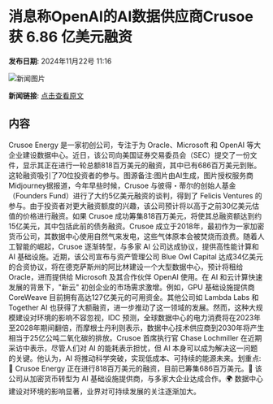 # 消息称OpenAI的AI数据供应商​Crusoe获 6.86 亿美元融资

**发布日期**: 2024年11月22号 11:16

![新闻图片](https://pic.chinaz.com/picmap/202305091141375815_6.jpg)

**新闻链接**: [点击查看原文](https://www.aibase.com/zh/news/13417)

## 内容

Crusoe Energy 是一家初创公司，专注于为 Oracle、Microsoft 和 OpenAI 等大企业建设数据中心。近日，该公司向美国证券交易委员会（SEC）提交了一份文件，显示其正在进行一轮总额818百万美元的融资，其中已有686百万美元到账。这轮融资吸引了70位投资者的参与。图源备注:图片由AI生成，图片授权服务商Midjourney据报道，今年早些时候，Crusoe 与彼得・蒂尔的创始人基金（Founders Fund）进行了大约5亿美元融资的谈判，得到了 Felicis Ventures 的参与。由于投资者对更大融资额度的兴趣，该公司预计将以高于之前30亿美元估值的价格进行融资。如果 Crusoe 成功筹集818百万美元，将使其总融资额达到约15亿美元，其中包括此前的债务融资。Crusoe 成立于2018年，最初作为一家加密货币公司，其数据中心使用自然气来发电，这些气体原本会被焚烧而浪费。随着人工智能的崛起，Crusoe 逐渐转型，与多家 AI 公司达成协议，提供高性能计算和 AI 基础设施。近期，该公司宣布与资产管理公司 Blue Owl Capital 达成34亿美元的合资协议，将在德克萨斯州的阿比林建设一个大型数据中心，预计将租给 Oracle，进而提供给 Microsoft 及其合作伙伴 OpenAI 使用。在 AI 和云计算快速发展的背景下，"新云" 初创企业的市场需求激增。例如，GPU 基础设施提供商 CoreWeave 目前拥有高达127亿美元的可用资金。其他公司如 Lambda Labs 和 Together AI 也获得了大额融资，进一步推动了这一领域的发展。然而，这种大规模建设对环境的影响不容忽视，IDC 预测，全球数据中心的电力消费将在2023年至2028年期间翻倍，而摩根士丹利则表示，数据中心技术供应商到2030年将产生相当于25亿公吨二氧化碳的排放。Crusoe 首席执行官 Chase Lochmiller 在近期采访中表示，尽管人们对 AI 的能耗表示担忧，但 AI 本身可以成为解决这一问题的关键。他认为，AI 将推动科学突破，实现低成本、可持续的能源未来。划重点:🌟 Crusoe Energy 正在进行818百万美元的融资，目前已筹集686百万美元。🚀 该公司从加密货币转型为 AI 基础设施提供商，与多家大企业达成合作。🌍 数据中心建设对环境的影响显著，业界对可持续发展的关注逐渐加大。
